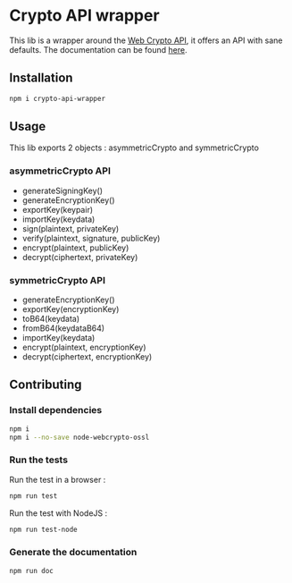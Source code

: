 # Crypto API wrapper

This lib is a wrapper around the [Web Crypto API][1], it offers an API
with sane defaults. The documentation can be found [here][2].

## Installation

```sh
npm i crypto-api-wrapper
```

## Usage

This lib exports 2 objects : asymmetricCrypto and symmetricCrypto

### asymmetricCrypto API

- generateSigningKey()
- generateEncryptionKey()
- exportKey(keypair)
- importKey(keydata)
- sign(plaintext, privateKey)
- verify(plaintext, signature, publicKey)
- encrypt(plaintext, publicKey)
- decrypt(ciphertext, privateKey)

### symmetricCrypto API

- generateEncryptionKey()
- exportKey(encryptionKey)
- toB64(keydata)
- fromB64(keydataB64)
- importKey(keydata)
- encrypt(plaintext, encryptionKey)
- decrypt(ciphertext, encryptionKey)

[1]: https://developer.mozilla.org/en-US/docs/Web/API/Web_Crypto_API
[2]: https://coast-team.github.io/crypto-api-wrapper/

## Contributing

### Install dependencies

```sh
npm i
npm i --no-save node-webcrypto-ossl
```

### Run the tests

Run the test in a browser :

```sh
npm run test
```

Run the test with NodeJS :

```sh
npm run test-node
```

### Generate the documentation

```sh
npm run doc
```
